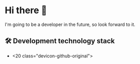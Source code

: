 # **Hi there 👋**
I'm going to be a developer in the future, so look forward to it.



## **🛠️ Development technology stack** 
-   <link rel="스타일시트" 유형='텍스트/css' href="https://cdn.jsdelivr.net/gh/devicons/devicon@latest/devicon.min.css" />  <20 class="devicon-github-original"></20>
          


<!--
**Lukascruise/Lukascruise** is a ✨ _special_ ✨ repository because its `README.md` (this file) appears on your GitHub profile.

Here are some ideas to get you started:

- 🔭 I’m currently working on ...
- 🌱 I’m currently learning ...
- 👯 I’m looking to collaborate on ...
- 🤔 I’m looking for help with ...
- 💬 Ask me about ...
- 📫 How to reach me: ...
- 😄 Pronouns: ...
- ⚡ Fun fact: ...
-->
